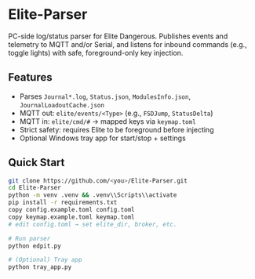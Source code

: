 # Elite-Parser

PC-side log/status parser for Elite Dangerous. Publishes events and telemetry to MQTT and/or Serial, and listens for inbound commands (e.g., toggle lights) with safe, foreground-only key injection.

## Features
- Parses `Journal*.log`, `Status.json`, `ModulesInfo.json`, `JournalLoadoutCache.json`
- MQTT out: `elite/events/<Type>` (e.g., `FSDJump`, `StatusDelta`)
- MQTT in: `elite/cmd/#` → mapped keys via `keymap.toml`
- Strict safety: requires Elite to be foreground before injecting
- Optional Windows tray app for start/stop + settings

## Quick Start
```bash
git clone https://github.com/<you>/Elite-Parser.git
cd Elite-Parser
python -m venv .venv && .venv\\Scripts\\activate
pip install -r requirements.txt
copy config.example.toml config.toml
copy keymap.example.toml keymap.toml
# edit config.toml → set elite_dir, broker, etc.

# Run parser
python edpit.py

# (Optional) Tray app
python tray_app.py
